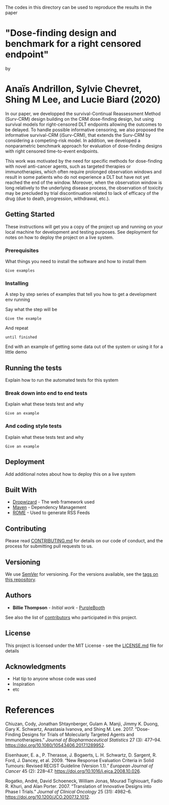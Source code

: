 The codes in this directory can be used to reproduce the results in the paper

# "Dose-finding design and benchmark for a right censored endpoint"
by
# Anaïs Andrillon, Sylvie Chevret, Shing M Lee, and Lucie Biard (2020)

In our paper, we developped the survival-Continual Reassessment Method (Surv-CRM) design building on the CRM dose-finding design, but using survival models for right-censored DLT endpoints allowing the outcomes to be delayed. To handle possible informative censoring, we also proposed the informative survival-CRM (iSurv-CRM), that extends the Surv-CRM by considering a competing-risk model. In addition, we developed a nonparametric benchmark approach for evaluation of dose-finding designs with right censored time-to-event endpoints. 

This work was motivated by the need for specific methods for dose-finding with novel anti-cancer agents, such as targeted therapies or immunotherapies, which often require prolonged observation windows and result in some patients who do not experience a DLT but have not yet reached the end of the window. Moreover, when the observation window is long relatively to the underlying disease process, the observation of toxicity may be precluded by trial discontinuation related to lack of efficacy of the drug (due to death, progression, withdrawal, etc.).
 
## Getting Started

These instructions will get you a copy of the project up and running on your local machine for development and testing purposes. See deployment for notes on how to deploy the project on a live system.

### Prerequisites

What things you need to install the software and how to install them

```
Give examples
```

### Installing

A step by step series of examples that tell you how to get a development env running

Say what the step will be

```
Give the example
```

And repeat

```
until finished
```

End with an example of getting some data out of the system or using it for a little demo

## Running the tests

Explain how to run the automated tests for this system

### Break down into end to end tests

Explain what these tests test and why

```
Give an example
```

### And coding style tests

Explain what these tests test and why

```
Give an example
```

## Deployment

Add additional notes about how to deploy this on a live system

## Built With

* [Dropwizard](http://www.dropwizard.io/1.0.2/docs/) - The web framework used
* [Maven](https://maven.apache.org/) - Dependency Management
* [ROME](https://rometools.github.io/rome/) - Used to generate RSS Feeds

## Contributing

Please read [CONTRIBUTING.md](https://gist.github.com/PurpleBooth/b24679402957c63ec426) for details on our code of conduct, and the process for submitting pull requests to us.

## Versioning

We use [SemVer](http://semver.org/) for versioning. For the versions available, see the [tags on this repository](https://github.com/your/project/tags). 

## Authors

* **Billie Thompson** - *Initial work* - [PurpleBooth](https://github.com/PurpleBooth)

See also the list of [contributors](https://github.com/your/project/contributors) who participated in this project.

## License

This project is licensed under the MIT License - see the [LICENSE.md](LICENSE.md) file for details

## Acknowledgments

* Hat tip to anyone whose code was used
* Inspiration
* etc



</div>
</div>
<div id="references" class="section level1 unnumbered">
<h1>References</h1>
<div id="refs" class="references">
<div id="ref-Chiuzan2017">
<p>Chiuzan, Cody, Jonathan Shtaynberger, Gulam A. Manji, Jimmy K. Duong, Gary K. Schwartz, Anastasia Ivanova, and Shing M. Lee. 2017. “Dose-Finding Designs for Trials of Molecularly Targeted Agents and Immunotherapies.” <em>Journal of Biopharmaceutical Statistics</em> 27 (3): 477–94. <a href="https://doi.org/10.1080/10543406.2017.1289952">https://doi.org/10.1080/10543406.2017.1289952</a>.</p>
</div>
<div id="ref-Eisenhauer2009">
<p>Eisenhauer, E. a., P. Therasse, J. Bogaerts, L. H. Schwartz, D. Sargent, R. Ford, J. Dancey, et al. 2009. “New Response Evaluation Criteria in Solid Tumours: Revised RECIST Guideline (Version 1.1).” <em>European Journal of Cancer</em> 45 (2): 228–47. <a href="https://doi.org/10.1016/j.ejca.2008.10.026">https://doi.org/10.1016/j.ejca.2008.10.026</a>.</p>
</div>
<div id="ref-Rogatko2007">
<p>Rogatko, André, David Schoeneck, William Jonas, Mourad Tighiouart, Fadlo R. Khuri, and Alan Porter. 2007. “Translation of Innovative Designs into Phase I Trials.” <em>Journal of Clinical Oncology</em> 25 (31): 4982–6. <a href="https://doi.org/10.1200/JCO.2007.12.1012">https://doi.org/10.1200/JCO.2007.12.1012</a>.</p>
</div>
</div>
</div>

